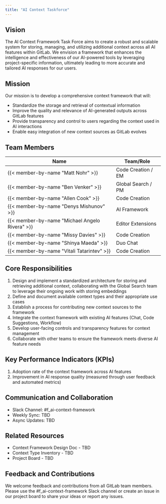 ```yaml
---
title: "AI Context Taskforce"
---
```


## Vision

The AI Context Framework Task Force aims to create a robust and scalable system for storing, managing, and utilizing additional context across all AI features within GitLab. We envision a framework that enhances the intelligence and effectiveness of our AI-powered tools by leveraging project-specific information, ultimately leading to more accurate and tailored AI responses for our users.

## Mission

Our mission is to develop a comprehensive context framework that will:

- Standardize the storage and retrieval of contextual information
- Improve the quality and relevance of AI-generated outputs across GitLab features
- Provide transparency and control to users regarding the context used in AI interactions
- Enable easy integration of new context sources as GitLab evolves

## Team Members

| Name                                           | Team/Role           |
|------------------------------------------------|---------------------|
| {{< member-by-name "Matt Nohr" >}}             | Code Creation / EM  |
| {{< member-by-name "Ben Venker" >}}            | Global Search / PM  |
| {{< member-by-name "Allen Cook" >}}            | Code Creation       |
| {{< member-by-name "Denys Mishunov" >}}        | AI Framework        |
| {{< member-by-name "Michael Angelo Rivera" >}} | Editor Extensions   | 
| {{< member-by-name "Missy Davies" >}}          | Code Creation       |
| {{< member-by-name "Shinya Maeda" >}}          | Duo Chat            |
| {{< member-by-name "Vitali Tatarintev" >}}     | Code Creation       |

## Core Responsibilities

1. Design and implement a standardized architecture for storing and retrieving additional context, collaborating with the Global Search team to leverage their ongoing work with storing embeddings
1. Define and document available context types and their appropriate use cases
1. Establish a process for contributing new context sources to the framework
1. Integrate the context framework with existing AI features (Chat, Code Suggestions, Workflow)
1. Develop user-facing controls and transparency features for context management
1. Collaborate with other teams to ensure the framework meets diverse AI feature needs

## Key Performance Indicators (KPIs)

1. Adoption rate of the context framework across AI features
1. Improvement in AI response quality (measured through user feedback and automated metrics)

## Communication and Collaboration

- Slack Channel: #f_ai-context-framework
- Weekly Sync: TBD
- Async Updates: TBD

## Related Resources

- Context Framework Design Doc - TBD
- Context Type Inventory - TBD
- Project Board - TBD

## Feedback and Contributions

We welcome feedback and contributions from all GitLab team members. Please use the #f_ai-context-framework Slack channel or create an issue in our project board to share your ideas or report any issues.
